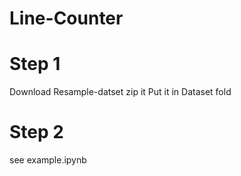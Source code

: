# Line-Counter
# Step 1
Download Resample-datset
zip it 
Put it in Dataset fold
# Step 2
see example.ipynb
